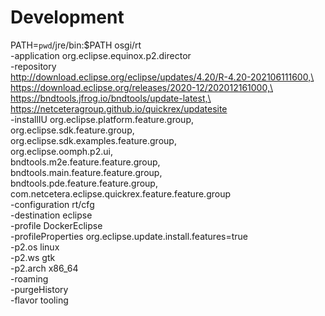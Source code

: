 # Development

PATH=`pwd`/jre/bin:$PATH
osgi/rt \
-application org.eclipse.equinox.p2.director \
-repository \
http://download.eclipse.org/eclipse/updates/4.20/R-4.20-202106111600,\
https://download.eclipse.org/releases/2020-12/202012161000,\
https://bndtools.jfrog.io/bndtools/update-latest,\
https://netceteragroup.github.io/quickrex/updatesite \
-installIU org.eclipse.platform.feature.group,\
org.eclipse.sdk.feature.group,\
org.eclipse.sdk.examples.feature.group,\
org.eclipse.oomph.p2.ui,\
bndtools.m2e.feature.feature.group,\
bndtools.main.feature.feature.group,\
bndtools.pde.feature.feature.group,\
com.netcetera.eclipse.quickrex.feature.feature.group \
-configuration rt/cfg \
-destination eclipse \
-profile DockerEclipse \
-profileProperties org.eclipse.update.install.features=true \
-p2.os linux \
-p2.ws gtk \
-p2.arch x86_64 \
-roaming \
-purgeHistory \
-flavor tooling
